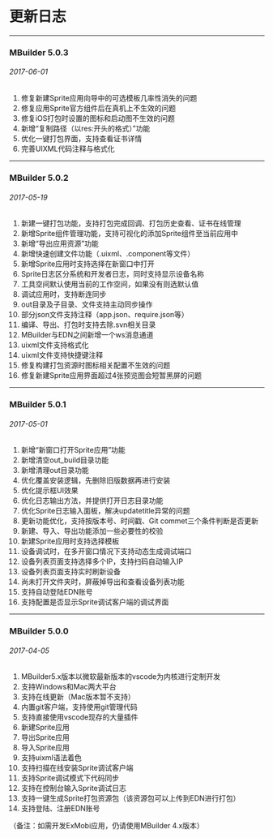 # 更新日志  

----------
### MBuilder 5.0.3
###### 2017-06-01
1. 修复新建Sprite应用向导中的可选模板几率性消失的问题
2. 修复应用Sprite官方组件后在真机上不生效的问题
3. 修复iOS打包时设置的图标和启动图不生效的问题
4. 新增“复制路径（以res:开头的格式）”功能
5. 优化一键打包界面，支持查看证书详情
6. 完善UIXML代码注释与格式化

----------
### MBuilder 5.0.2
###### 2017-05-19
1. 新建一键打包功能，支持打包完成回调、打包历史查看、证书在线管理
2. 新增Sprite组件管理功能，支持可视化的添加Sprite组件至当前应用中
3. 新增“导出应用资源”功能
4. 新增快速创建文件功能（.uixml、.component等文件）
5. 新增Sprite应用时支持选择在新窗口中打开
6. Sprite日志区分系统和开发者日志，同时支持显示设备名称
7. 工具空间默认使用当前的工作空间，如果没有则选默认值
8. 调试应用时，支持断连同步
9. out目录及子目录、文件支持主动同步操作
10. 部分json文件支持注释（app.json、require.json等）
11. 编译、导出、打包时支持去除.svn相关目录
12. MBuilder与EDN之间新增一个ws消息通道
13. uixml文件支持格式化
14. uixml文件支持快捷键注释
15. 修复构建打包资源时图标相关配置不生效的问题
16. 修复新建Sprite应用界面超过4张预览图会短暂黑屏的问题

----------
### MBuilder 5.0.1
###### 2017-05-01
1. 新增“新窗口打开Sprite应用”功能
2. 新增清空out_build目录功能
3. 新增清理out目录功能
4. 优化覆盖安装逻辑，先删除旧版数据再进行安装
5. 优化提示框UI效果
6. 优化日志输出方法，并提供打开日志目录功能
7. 优化Sprite日志输入面板，解决updatetitle异常的问题
8. 更新功能优化，支持按版本号、时间戳、Git commet三个条件判断是否更新
9. 新建、导入、导出功能添加一些必要性的校验
10. 新建Sprite应用时支持选择模板
11. 设备调试时，在多开窗口情况下支持动态生成调试端口
12. 设备列表页面支持选择多个IP，支持扫码自动输入IP
13. 设备列表页面支持实时刷新设备
14. 尚未打开文件夹时，屏蔽掉导出和查看设备列表功能
15. 支持自动登陆EDN账号
16. 支持配置是否显示Sprite调试客户端的调试界面

----------
### MBuilder 5.0.0
###### 2017-04-05
1. MBuilder5.x版本以微软最新版本的vscode为内核进行定制开发
2. 支持Windows和Mac两大平台
3. 支持在线更新（Mac版本暂不支持）
4. 内置git客户端，支持使用git管理代码
5. 支持直接使用vscode现存的大量插件
6. 新建Sprite应用
7. 导出Sprite应用
8. 导入Sprite应用
9. 支持uixml语法着色
10. 支持扫描在线安装Sprite调试客户端
11. 支持Sprite调试模式下代码同步
12. 支持在控制台输入Sprite调试日志
13. 支持一键生成Sprite打包资源包（该资源包可以上传到EDN进行打包）
14. 支持登陆、注册EDN账号 

（备注：如需开发ExMobi应用，仍请使用MBuilder 4.x版本）